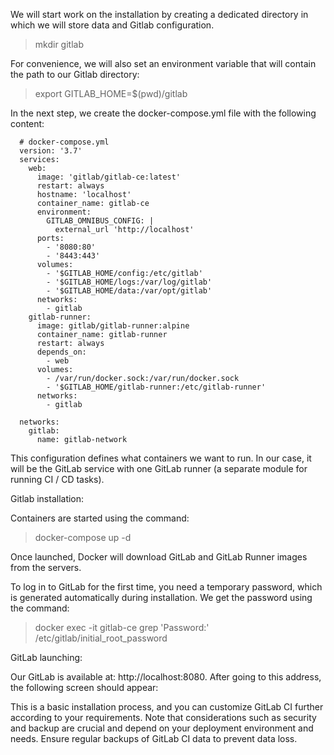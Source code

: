 

We will start work on the installation by creating a dedicated directory in which we will store data and Gitlab configuration.

> mkdir gitlab


For convenience, we will also set an environment variable that will contain the path to our Gitlab directory:

> export GITLAB_HOME=$(pwd)/gitlab


In the next step, we create the docker-compose.yml file with the following content:

      
      # docker-compose.yml
      version: '3.7'
      services:
        web:
          image: 'gitlab/gitlab-ce:latest'
          restart: always
          hostname: 'localhost'
          container_name: gitlab-ce
          environment:
            GITLAB_OMNIBUS_CONFIG: |
              external_url 'http://localhost'
          ports:
            - '8080:80'
            - '8443:443'
          volumes:
            - '$GITLAB_HOME/config:/etc/gitlab'
            - '$GITLAB_HOME/logs:/var/log/gitlab'
            - '$GITLAB_HOME/data:/var/opt/gitlab'
          networks:
            - gitlab
        gitlab-runner:
          image: gitlab/gitlab-runner:alpine
          container_name: gitlab-runner    
          restart: always
          depends_on:
            - web
          volumes:
            - /var/run/docker.sock:/var/run/docker.sock
            - '$GITLAB_HOME/gitlab-runner:/etc/gitlab-runner'
          networks:
            - gitlab
      
      networks:
        gitlab:
          name: gitlab-network
          


This configuration defines what containers we want to run. In our case, it will be the GitLab service with one GitLab runner (a separate module for running CI / CD tasks).


Gitlab installation:


Containers are started using the command:

> docker-compose up -d


Once launched, Docker will download GitLab and GitLab Runner images from the servers. 


To log in to GitLab for the first time, you need a temporary password, which is generated automatically during installation. We get the password using the command:

> docker exec -it gitlab-ce grep 'Password:' /etc/gitlab/initial_root_password


GitLab launching:


Our GitLab is available at: http://localhost:8080. After going to this address, the following screen should appear:

This is a basic installation process, and you can customize GitLab CI further according to your requirements. Note that considerations such as security and backup are crucial and depend on your deployment environment and needs. Ensure regular backups of GitLab CI data to prevent data loss.

